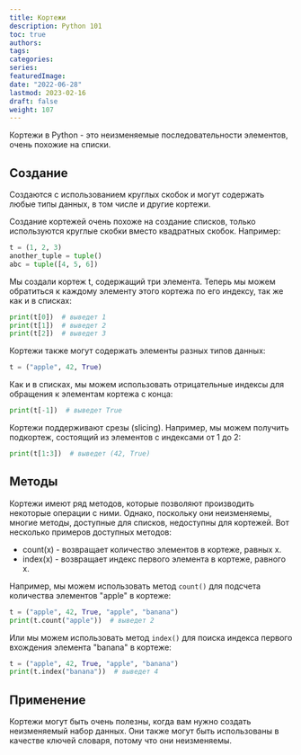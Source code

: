 ```yaml
---
title: Кортежи
description: Python 101
toc: true
authors:
tags:
categories:
series:
featuredImage:
date: "2022-06-28"
lastmod: 2023-02-16
draft: false
weight: 107
---
```


Кортежи в Python - это неизменяемые последовательности элементов, очень похожие на списки.

## Создание

Создаются с использованием круглых скобок и могут содержать любые типы данных, в том числе и другие кортежи.

Создание кортежей очень похоже на создание списков, только используются круглые скобки вместо квадратных скобок. Например:

```python
t = (1, 2, 3)
another_tuple = tuple()
abc = tuple([4, 5, 6])
```

Мы создали кортеж t, содержащий три элемента. Теперь мы можем обратиться к каждому элементу этого кортежа по его индексу, так же как и в списках:

```python
print(t[0])  # выведет 1
print(t[1])  # выведет 2
print(t[2])  # выведет 3
```

Кортежи также могут содержать элементы разных типов данных:

```python
t = ("apple", 42, True)
```

Как и в списках, мы можем использовать отрицательные индексы для обращения к элементам кортежа с конца:

```python
print(t[-1])  # выведет True
```

Кортежи поддерживают срезы (slicing). Например, мы можем получить подкортеж, состоящий из элементов с индексами от 1 до 2:

```python
print(t[1:3])  # выведет (42, True)
```

## Методы

Кортежи имеют ряд методов, которые позволяют производить некоторые операции с ними. Однако, поскольку они неизменяемы, многие методы, доступные для списков, недоступны для кортежей. Вот несколько примеров доступных методов:

- count(x) - возвращает количество элементов в кортеже, равных x.
- index(x) - возвращает индекс первого элемента в кортеже, равного x.

Например, мы можем использовать метод `count()` для подсчета количества элементов "apple" в кортеже:

```python
t = ("apple", 42, True, "apple", "banana")
print(t.count("apple"))  # выведет 2
```

Или мы можем использовать метод `index()` для поиска индекса первого вхождения элемента "banana" в кортеже:

```python
t = ("apple", 42, True, "apple", "banana")
print(t.index("banana"))  # выведет 4
```

## Применение

Кортежи могут быть очень полезны, когда вам нужно создать неизменяемый набор данных. Они также могут быть использованы в качестве ключей словаря, потому что они неизменяемы.